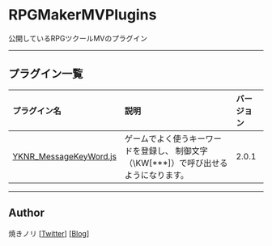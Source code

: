 # RPGMakerMVPlugins
公開しているRPGツクールMVのプラグイン

---

<!-- ここからURL一覧 -->
[test.js]: https://raw.githubusercontent.com/Yakinori0424/RPGMakerMVPlugins/master/code/test.js
[YKNR_MessageKeyWord.js]: https://raw.githubusercontent.com/Yakinori0424/RPGMakerMVPlugins/master/code/YKNR_MessageKeyWord.js

<!-- ここまでURL一覧 -->

## プラグイン一覧

|プラグイン名|説明|バージョン|
|:--|:--|:--|
|[YKNR_MessageKeyWord.js][]|ゲームでよく使うキーワードを登録し、  制御文字（\KW[***]）で呼び出せるようになります。|2.0.1|

<!-- |[test.js][]|テンプレ|1.0.0| -->

---
## Author
焼きノリ
[[Twitter](https://twitter.com/Noritake0424)]
[[Blog](http://mata-tuku.ldblog.jp/)]
